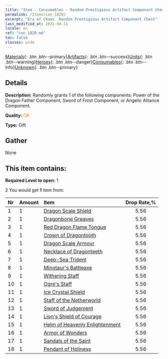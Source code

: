 ```yaml
---
title: "Item - Consumables - Random Prestigious Artifact Component Chest"
permalink: /Items/con_1820/
excerpt: "Era of Chaos  Random Prestigious Artifact Component Chest"
last_modified_at: 2021-04-11
locale: en
ref: "con_1820.md"
toc: false
classes: wide
---
```

 [Materials](/Items/){: .btn .btn--primary}[Artifacts](/Items/Artifacts/){: .btn .btn--success}[Units](/Items/Units/){: .btn .btn--warning}[Heroes](/Items/Heroes/){: .btn .btn--danger}[Consumables](/Items/Consumables/){: .btn .btn--info}[Unknown](/Items/Unknown/){: .btn .btn--primary}

## Details
 **Description:** Randomly grants 1 of the following components: Power of the Dragon Father Component, Sword of Frost Component, or Angelic Alliance Component.

 **Quality:** <span style="color: #FF8C00">OK</span>

 **Type:** Gift

## Gather

  None

## This item contains:

 **Required Level to open:** 1

 2 You would get **1** item  from:

  | Nr | Amount |     Item    | Drop Rate,% |
  |:---|:-------|:------------|:---------:|
  | 1 | 1 | [Dragon Scale Shield](/Items/art_144/) | 5.56 | 
  | 2 | 1 | [Dragonbone Greaves](/Items/art_145/) | 5.56 | 
  | 3 | 1 | [Red Dragon Flame Tongue](/Items/art_146/) | 5.56 | 
  | 4 | 1 | [Crown of Dragontooth](/Items/art_147/) | 5.56 | 
  | 5 | 1 | [Dragon Scale Armour](/Items/art_148/) | 5.56 | 
  | 6 | 1 | [Necklace of Dragonteeth](/Items/art_149/) | 5.56 | 
  | 7 | 1 | [Deep-Sea Trident](/Items/art_160/) | 5.56 | 
  | 8 | 1 | [Minotaur's Battleaxe](/Items/art_161/) | 5.56 | 
  | 9 | 1 | [Withering Staff](/Items/art_162/) | 5.56 | 
  | 10 | 1 | [Ogre's Staff](/Items/art_163/) | 5.56 | 
  | 11 | 1 | [Ice Crystal Shield](/Items/art_164/) | 5.56 | 
  | 12 | 1 | [Staff of the Netherworld](/Items/art_165/) | 5.56 | 
  | 13 | 1 | [Sword of Judgement](/Items/art_150/) | 5.56 | 
  | 14 | 1 | [Lion's Shield of Courage](/Items/art_151/) | 5.56 | 
  | 15 | 1 | [Helm of Heavenly Enlightenment](/Items/art_152/) | 5.56 | 
  | 16 | 1 | [Armor of Wonders](/Items/art_153/) | 5.56 | 
  | 17 | 1 | [Sandals of the Saint](/Items/art_154/) | 5.56 | 
  | 18 | 1 | [Pendant of Holiness](/Items/art_155/) | 5.56 | 
